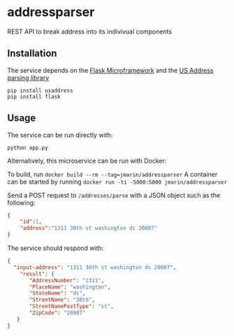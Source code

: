 # addressparser

REST API to break address into its indivivual components

## Installation

The service depends on the [Flask Microframework](http://flask.pocoo.org/) and the [US Address parsing library](https://github.com/datamade/usaddress)


```
pip install usaddress
pip install flask
```

## Usage

The service can be run directly with:

```
python app.py
```

Alternatively, this microservice can be run with Docker:

To build, run `docker build --rm --tag=jmarin/addressparser`
A container can be started by running `docker run -ti -5000:5000 jmarin/addressparser`

Send a POST request to `/addresses/parse` with a JSON object such as the following:

```json
{
	"id":1,
	"address":"1311 30th st washington dc 20007"
}
```

The service should respond with:

```json
{
  "input-address": "1311 30th st washington dc 20007",
    "result": {
       "AddressNumber": "1311",
       "PlaceName": "washington",
       "StateName": "dc",
       "StreetName": "30th",
       "StreetNamePostType": "st",
       "ZipCode": "20007"
   }
}
```

